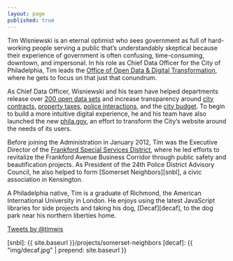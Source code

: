 ```yaml
---
layout: page
published: true
---
```


Tim Wisniewski is an eternal optimist who sees government as full of hard-working people serving a public that’s understandably skeptical because their experience of government is often confusing, time-consuming, downtown, and impersonal. In his role as Chief Data Officer for the City of Philadelphia, Tim leads the [Office of Open Data & Digital Transformation][oddt], where he gets to focus on that just that conundrum.

As Chief Data Officer, Wisniewski and his team have helped departments release over [200 open data sets][opendataphilly] and increase transparency around [city contracts][contracts], [property taxes][property-taxes], [police interactions][police-interactions], and the [city budget][budget]. To begin to build a more intuitive digital experience, he and his team have also launched the new [phila.gov][philagov], an effort to transform the City’s website around the needs of its users.

Before joining the Administration in January 2012, Tim was the Executive Director of the [Frankford Special Services District][fssd], where he led efforts to revitalize the Frankford Avenue Business Corridor through public safety and beautification projects. As President of the 24th Police District Advisory Council, he also helped to form [Somerset Neighbors][snbl], a civic association in Kensington.

A Philadelphia native, Tim is a graduate of Richmond, the American International University in London. He enjoys using the latest JavaScript libraries for side projects and taking his dog, [Decaf][decaf], to the dog park near his northern liberties home.

<p>
  <a class="twitter-timeline"
    href="https://twitter.com/timwis"
    data-widget-id="352484673072541697"
    data-chrome="transparent noborders nofooter">
  Tweets by @timwis
  </a><br />
  <script>// <![CDATA[
  !function(d,s,id){var js,fjs=d.getElementsByTagName(s)[0],p=/^http:/.test(d.location)?'http':'https';if(!d.getElementById(id)){js=d.createElement(s);js.id=id;js.src=p+"://platform.twitter.com/widgets.js";fjs.parentNode.insertBefore(js,fjs);}}(document,"script","twitter-wjs");
  // ]]&gt;</script>
</p>

[oddt]: https://technical.ly/philly/2018/08/14/city-of-philadelphia-website-out-of-beta-tim-wisniewski/
[opendataphilly]: https://www.opendataphilly.org/dataset?organization=city-of-philadelphia
[property-taxes]: https://data.phila.gov/visualizations/property-tax-balances
[contracts]: http://www.phila.gov/contracts/data
[police-interactions]: http://philadelphia.maps.arcgis.com/apps/MapJournal/index.html?appid=d498be2dde18426193679f5e9ce0e6e5
[budget]: http://www.phila.gov/openbudget
[philagov]: https://www.phila.gov
[fssd]: http://en.wikipedia.org/wiki/Frankford_Special_Services_District_of_Philadelphia
[snbl]: {{ site.baseurl }}/projects/somerset-neighbors
[decaf]: {{ "img/decaf.jpg" | prepend: site.baseurl }}
